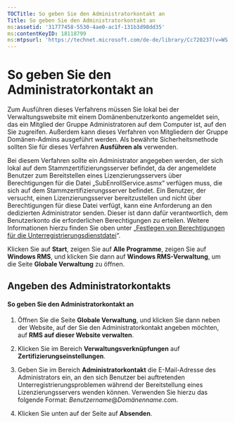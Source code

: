 ```yaml
---
TOCTitle: So geben Sie den Administratorkontakt an
Title: So geben Sie den Administratorkontakt an
ms:assetid: '31777458-5530-4ae0-ac1f-131b3d98dd35'
ms:contentKeyID: 18118799
ms:mtpsurl: 'https://technet.microsoft.com/de-de/library/Cc720237(v=WS.10)'
---
```


So geben Sie den Administratorkontakt an
========================================

Zum Ausführen dieses Verfahrens müssen Sie lokal bei der Verwaltungswebsite mit einem Domänenbenutzerkonto angemeldet sein, das ein Mitglied der Gruppe Administratoren auf dem Computer ist, auf den Sie zugreifen. Außerdem kann dieses Verfahren von Mitgliedern der Gruppe Domänen-Admins ausgeführt werden. Als bewährte Sicherheitsmethode sollten Sie für dieses Verfahren **Ausführen als** verwenden.

Bei diesem Verfahren sollte ein Administrator angegeben werden, der sich lokal auf dem Stammzertifizierungsserver befindet, da der angemeldete Benutzer zum Bereitstellen eines Lizenzierungsservers über Berechtigungen für die Datei „SubEnrollService.asmx“ verfügen muss, die sich auf dem Stammzertifizierungsserver befindet. Ein Benutzer, der versucht, einen Lizenzierungsserver bereitzustellen und nicht über Berechtigungen für diese Datei verfügt, kann eine Anforderung an den dedizierten Administrator senden. Dieser ist dann dafür verantwortlich, dem Benutzerkonto die erforderlichen Berechtigungen zu erteilen. Weitere Informationen hierzu finden Sie oben unter „[Festlegen von Berechtigungen für die Unterregistrierungsdienstdatei](https://technet.microsoft.com/737bb69b-fe26-4057-9569-e632f7bbf295)“.

Klicken Sie auf **Start**, zeigen Sie auf **Alle Programme**, zeigen Sie auf **Windows RMS**, und klicken Sie dann auf **Windows RMS-Verwaltung**, um die Seite **Globale Verwaltung** zu öffnen.

Angeben des Administratorkontakts
---------------------------------

#### So geben Sie den Administratorkontakt an

1.  Öffnen Sie die Seite **Globale Verwaltung**, und klicken Sie dann neben der Website, auf der Sie den Administratorkontakt angeben möchten, auf **RMS auf dieser Website verwalten**.

2.  Klicken Sie im Bereich **Verwaltungsverknüpfungen** auf **Zertifizierungseinstellungen**.

3.  Geben Sie im Bereich **Administratorkontakt** die E-Mail-Adresse des Administrators ein, an den sich Benutzer bei auftretenden Unterregistrierungsproblemen während der Bereitstellung eines Lizenzierungsservers wenden können. Verwenden Sie hierzu das folgende Format: *Benutzername*@*Domänenname*.com.

4.  Klicken Sie unten auf der Seite auf **Absenden**.